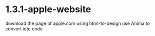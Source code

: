 # 1.3.1-apple-website
download the page of apple.com using html-to-design
use Anima to convert into code
